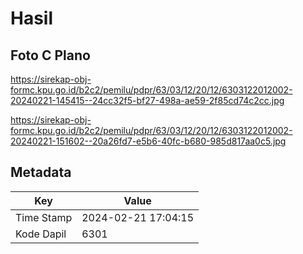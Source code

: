 # Hasil

## Foto C Plano

https://sirekap-obj-formc.kpu.go.id/b2c2/pemilu/pdpr/63/03/12/20/12/6303122012002-20240221-145415--24cc32f5-bf27-498a-ae59-2f85cd74c2cc.jpg

https://sirekap-obj-formc.kpu.go.id/b2c2/pemilu/pdpr/63/03/12/20/12/6303122012002-20240221-151602--20a26fd7-e5b6-40fc-b680-985d817aa0c5.jpg


## Metadata

| Key        | Value               |
| ---------- | ------------------- |
| Time Stamp | 2024-02-21 17:04:15 |
| Kode Dapil | 6301                |



